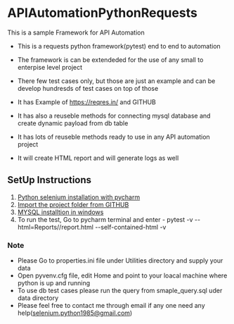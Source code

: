 # APIAutomationPythonRequests
This is a sample Framework for API Automation

* This is a requests python framework(pytest) end to end to automation

* The framework is can be extendeded for the use of any small to enterpise level project

* There few test cases only, but those are just an example and can be develop hundresds of test cases on top of those

* It has Example of https://reqres.in/ and GITHUB 

* It has also a reuseble methods for connecting mysql database and create dynamic payload from db table

* It has lots of reuseble methods ready to use in any API automation project 

* It will create HTML report and will generate logs as well

## SetUp Instructions
1. [Python selenium installation with pycharm](https://www.javatpoint.com/selenium-python)
2. [Import the project folder from GITHUB](https://stackoverflow.com/questions/41023928/import-github-repository-to-pycharm)
3. [MYSQL installtion in windows](https://www.onlinetutorialspoint.com/mysql/install-mysql-on-windows-10-step-by-step.html)
4. To run the test, Go to pycharm terminal and enter - pytest -v --html=Reports//report.html --self-contained-html  -v

### Note
* Please Go to properties.ini file under Utilities directory and supply your data
* Open pyvenv.cfg file, edit Home and point to your loacal machine where python is up and running
* To use db test cases please run the query from smaple_query.sql uder data directory
* Please feel free to contact me through email if any one need any help(selenium.python1985@gmail.com)
